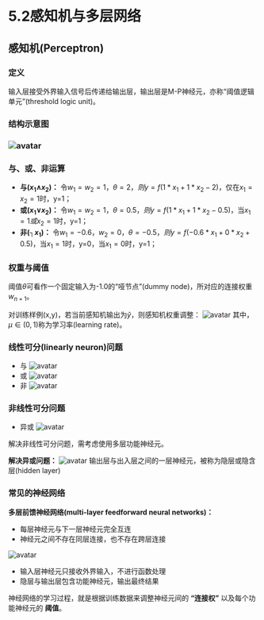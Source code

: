 



# 5.2感知机与多层网络

## 感知机(Perceptron)

### 定义
输入层接受外界输入信号后传递给输出层，输出层是M-P神经元，亦称“阈值逻辑单元”(threshold logic unit)。

### 结构示意图

### ![avatar](\感知机.png)

### 与、或、非运算
* **与($x_1$∧$x_2$)：** 令$w_1=w_2=1，\theta=2，则y=f(1*x_1+1*x_2-2)$，仅在$x_1=x_2=1$时，y=1；
* **或($x_1$∨$x_2$)：** 令$w_1=w_2=1，\theta=0.5，则y=f(1*x_1+1*x_2-0.5)$，当$x_1=1或x_2=1$时，y=1；
* **非($┐x_1$)：** 令$w_1=-0.6，w_2=0，\theta=-0.5，则y=f(-0.6*x_1+0*x_2+0.5)$，当$x_1=1$时，y=0，当$x_1=0$时，y=1；

### 权重与阈值
阈值$\theta$可看作一个固定输入为-1.0的“哑节点”(dummy node)，所对应的连接权重$w_{n+1}$。

对训练样例(x,y)，若当前感知机输出为$\hat{y}$，则感知机权重调整：
![avatar](\权重.png)
其中，$\mu∈(0,1)$称为学习率(learning rate)。

### 线性可分(linearly neuron)问题
* 与
![avatar](\与.png)
* 或
![avatar](\或.png)
* 非
![avatar](\非.png)

### 非线性可分问题
* 异或
![avatar](\异或.png)

解决非线性可分问题，需考虑使用多层功能神经元。

**解决异或问题：**
![avatar](\解决异或问题的两层感知机.png)
输出层与出入层之间的一层神经元，被称为隐层或隐含层(hidden layer)


### 常见的神经网络
**多层前馈神经网络(multi-layer feedforward neural networks)：**
* 每层神经元与下一层神经元完全互连
* 神经元之间不存在同层连接，也不存在跨层连接

![avatar](\多层前馈神经网络.png)

* 输入层神经元只接收外界输入，不进行函数处理
* 隐层与输出层包含功能神经元，输出最终结果

神经网络的学习过程，就是根据训练数据来调整神经元间的 **“连接权”** 以及每个功能神经元的 **阈值**。